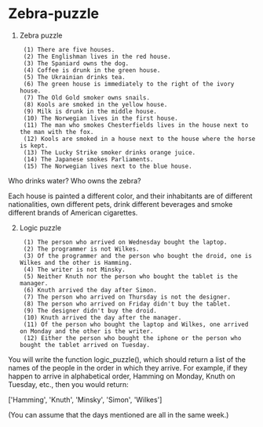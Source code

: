 # Zebra-puzzle

1. Zebra puzzle
  
        (1) There are five houses.
        (2) The Englishman lives in the red house.
        (3) The Spaniard owns the dog.
        (4) Coffee is drunk in the green house.
        (5) The Ukrainian drinks tea.
        (6) The green house is immediately to the right of the ivory house.
        (7) The Old Gold smoker owns snails.
        (8) Kools are smoked in the yellow house.
        (9) Milk is drunk in the middle house.
        (10) The Norwegian lives in the first house.
        (11) The man who smokes Chesterfields lives in the house next to the man with the fox.
        (12) Kools are smoked in a house next to the house where the horse is kept.
        (13) The Lucky Strike smoker drinks orange juice.
        (14) The Japanese smokes Parliaments.
        (15) The Norwegian lives next to the blue house.

Who drinks water? Who owns the zebra?

Each house is painted a different color, and their inhabitants are of different nationalities, own different pets, drink different beverages and smoke different brands of American cigarettes.

2. Logic puzzle

        (1) The person who arrived on Wednesday bought the laptop.
        (2) The programmer is not Wilkes.
        (3) Of the programmer and the person who bought the droid, one is Wilkes and the other is Hamming. 
        (4) The writer is not Minsky.
        (5) Neither Knuth nor the person who bought the tablet is the manager.
        (6) Knuth arrived the day after Simon.
        (7) The person who arrived on Thursday is not the designer.
        (8) The person who arrived on Friday didn't buy the tablet.
        (9) The designer didn't buy the droid.
        (10) Knuth arrived the day after the manager.
        (11) Of the person who bought the laptop and Wilkes, one arrived on Monday and the other is the writer.
        (12) Either the person who bought the iphone or the person who bought the tablet arrived on Tuesday.

You will write the function logic_puzzle(), which should return a list of the names of the people in the order in which they arrive. 
For example, if they happen to arrive in alphabetical order, Hamming on Monday, Knuth on Tuesday, etc., then you would return:

['Hamming', 'Knuth', 'Minsky', 'Simon', 'Wilkes']

(You can assume that the days mentioned are all in the same week.)
